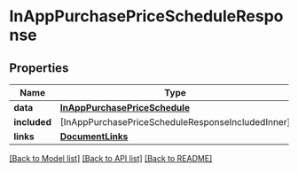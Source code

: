 # InAppPurchasePriceScheduleResponse

## Properties
Name | Type | Description | Notes
------------ | ------------- | ------------- | -------------
**data** | [**InAppPurchasePriceSchedule**](InAppPurchasePriceSchedule.md) |  | 
**included** | [InAppPurchasePriceScheduleResponseIncludedInner] |  | [optional] 
**links** | [**DocumentLinks**](DocumentLinks.md) |  | 

[[Back to Model list]](../README.md#documentation-for-models) [[Back to API list]](../README.md#documentation-for-api-endpoints) [[Back to README]](../README.md)


